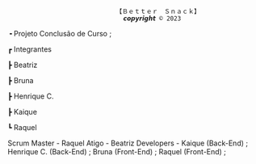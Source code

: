 								  【﻿Ｂｅｔｔｅｒ　Ｓｎａｃｋ】
									𝙘𝙤𝙥𝙮𝙧𝙞𝙜𝙝𝙩 © 2023
									
╺ Projeto Conclusão de Curso ;

┏ Integrantes

┣ Beatriz

┣ Bruna

┣ Henrique C.

┣ Kaique

┗ Raquel
	
Scrum Master - Raquel
Atigo - Beatriz
Developers - Kaique (Back-End) ;
Henrique C. (Back-End) ;
Bruna (Front-End) ;
Raquel (Front-End) ;
